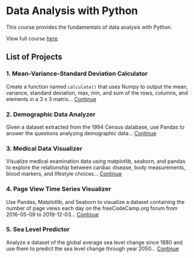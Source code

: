 # Data Analysis with Python
This course provides the fundamentals of data analysis with Python. 

View full course [here](https://www.freecodecamp.org/learn/relational-database/).

## List of Projects
### 1. Mean-Variance-Standard Deviation Calculator
Create a function named `calculate()` that uses Numpy to output the mean, variance, standard deviation, max, min, and sum of the rows, columns, and elements in a 3 x 3 matrix...  [Continue](./1.%20Mean-Variance-Standard%20Deviation%20Calculator/)

### 2. Demographic Data Analyzer
Given a dataset extracted from the 1994 Census database, use Pandas to answer the questions analyzing demographic data... [Continue](./2.%20Demographic%20Data%20Analyzer/)

### 3. Medical Data Visualizer
Visualize medical examination data using matplotlib, seaborn, and pandas to explore the relationship between cardiac disease, body measurements, blood markers, and lifestyle choices... [Continue](./3.%20Medical%20Data%20Visualizer/)

### 4. Page View Time Series Visualizer
Use Pandas, Matplotlib, and Seaborn to visualize a dataset containing the number of page views each day on the freeCodeCamp.org forum from 2016-05-09 to 2019-12-03... [Continue](./4.%20Page%20View%20Time%20Series%20Visualizer/)

### 5. Sea Level Predictor
 Analyze a dataset of the global average sea level change since 1880 and use them to predict the sea level change through year 2050... [Continue](./5.%20Sea%20Level%20Predictor/)